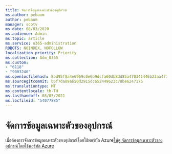 ```yaml
---
title: จัดการข้อมูลเฉพาะตัวของอุปกรณ์
ms.author: pebaum
author: pebaum
manager: scotv
ms.date: 08/03/2020
ms.audience: Admin
ms.topic: article
ms.service: o365-administration
ROBOTS: NOINDEX, NOFOLLOW
localization_priority: Priority
ms.collection: Adm_O365
ms.custom:
- "6118"
- "9003240"
ms.openlocfilehash: 8bd95f8a4e6969c0e6b9dcfa60db8dd85a470341446b23aa47349b607c8f6d27
ms.sourcegitcommit: b5f7da89a650d2915dc652449623c78be6247175
ms.translationtype: MT
ms.contentlocale: th-TH
ms.lasthandoff: 08/05/2021
ms.locfileid: "54077885"
---
```

# <a name="manage-device-identities"></a>จัดการข้อมูลเฉพาะตัวของอุปกรณ์

เมื่อต้องการจัดการข้อมูลเฉพาะตัวของอุปกรณ์โดยใช้พอร์ทัล Azure[ให้ดู จัดการข้อมูลเฉพาะตัวของอุปกรณ์โดยใช้พอร์ทัล Azure](https://docs.microsoft.com/azure/active-directory/devices/device-management-azure-portal)